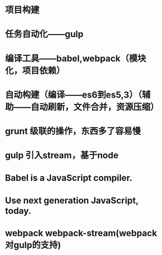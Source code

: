 # 项目构建
# 任务自动化——gulp
# 编译工具——babel,webpack（模块化，项目依赖）

# 自动构建（编译——es6到es5,3）（辅助——自动刷新，文件合并，资源压缩）

# grunt 级联的操作，东西多了容易慢
# gulp 引入stream，基于node

# Babel is a JavaScript compiler.
# Use next generation JavaScript, today.

# webpack webpack-stream(webpack对gulp的支持)